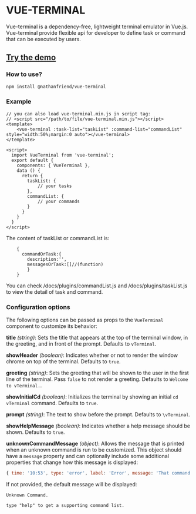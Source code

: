 # VUE-TERMINAL
Vue-terminal is a dependency-free, lightweight terminal emulator in Vue.js. Vue-terminal provide flexible api for developer to define task or command that can be executed by users.
## [Try the demo](https://xiaofeixu.cn/vue-terminal)

### How to use?
```bash
npm install @nathanfriend/vue-terminal
```
### Example

```vue
// you can also load vue-terminal.min.js in script tag:
// <script src="/path/to/file/vue-terminal.min.js"></script>
<template>
	<vue-terminal :task-list="taskList" :command-list="commandList" style="width:50%;margin:0 auto"></vue-terminal>
</template>

<script>
  import VueTerminal from 'vue-terminal';
  export default {
    components: { VueTerminal },
    data () {
      return {
        taskList: {
            // your tasks
        },
        commandList: {
            // your commands
        }
      }
    }
  }
</script>
```
The content of taskList or commandList is:
```vue
    {
      commandOrTask:{
        description:'',
        messagesOrTask:[]//(function)
        }
    }
```
You can check /docs/plugins/commandList.js and  /docs/plugins/taskList.js to view the detail of task and command.

### Configuration options

The following options can be passed as props to the `VueTerminal` component to customize its behavior:

**title** _(string)_: Sets the title that appears at the top of the terminal window, in the greeting, and in front of the prompt. Defaults to `vTerminal`.

**showHeader** _(boolean)_: Indicates whether or not to render the window chrome on top of the terminal. Defaults to `true`.

**greeting** _(string)_: Sets the greeting that will be shown to the user in the first line of the terminal. Pass `false` to not render a greeting. Defaults to `Welcome to vTerminal.`.

**showInitialCd** _(boolean)_: Initializes the terminal by showing an initial `cd vTerminal` command. Defaults to `true`.

**prompt** _(string)_: The text to show before the prompt. Defaults to `\vTerminal`.

**showHelpMessage** _(boolean)_: Indicates whether a help message should be shown.  Defaults to `true`.

**unknownCommandMessage** _(object)_: Allows the message that is printed when an unknown command is run to be customized. This object should have a `message` property and can optionally include some additional properties that change how this message is displayed:

```js
{ time: '10:53', type: 'error', label: 'Error', message: 'That command is not recognized!' },
```

If not provided, the default message will be displayed:

```
Unknown Command.

type "help" to get a supporting command list.
```
